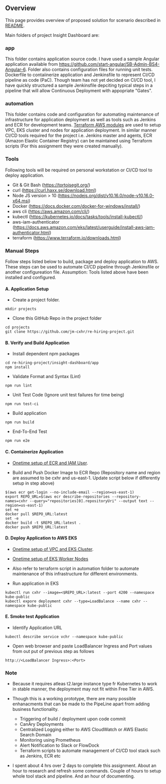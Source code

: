 ## Overview

This page provides overview of proposed solution for scenario described in [README](README.md).

Main folders of project Insight Dashboard are:

### app 

This folder contains application source code. I have used a sample Angular application available from https://github.com/start-angular/SB-Admin-BS4-Angular-6.
Folder also contains configuration files for running unit tests. Dockerfile to contaiinerize application and Jenkinsfile to represent CI/CD pipeline as code (PaC).
Though team has not yet decided on CI/CD tool, I have quickly structured a sample Jenkinsfile depciting typical steps in a pipeline that will allow Continuous Deployment with appopriate "Gates". 

### automation

This folder contains code and configuration for automating maintenance of infrastructure for application deployment as well as tools such as Jenkins and ECR for development teams. [Terraform AWS modules](https://github.com/terraform-aws-modules) are used to setup VPC, EKS cluster and nodes for application deployment. In similar manner CI/CD tools required for the project i.e. Jenkins master and agents, ECR (Amazon Elastic Container Registry) can be maintained using Terraform scripts (For this assignment they were created manually).


### Tools
Following tools will be required on personal workstation or CI/CD tool to deploy application.

- Git & Git Bash (https://tortoisegit.org/)
- curl (https://curl.haxx.se/download.html)
- Node JS version > 10 (https://nodejs.org/dist/v10.16.0/node-v10.16.0-x64.msi)
- Docker (https://docs.docker.com/docker-for-windows/install/)
- aws cli (https://aws.amazon.com/cli/)
- kubectl (https://kubernetes.io/docs/tasks/tools/install-kubectl/)
- aws-iam-authenticator (https://docs.aws.amazon.com/eks/latest/userguide/install-aws-iam-authenticator.html)
- terraform (https://www.terraform.io/downloads.html)


### Manual Steps
Follow steps listed below to build, package and deploy application to AWS. These steps can be used to automate CI/CD pipeline through Jenkinsfile or another configureation file. Assumption: Tools listed above have been installed and configured.


#### A. Application Setup

- Create a project folder. 
```
mkdir projects
```
- Clone this GitHub Repo in the project folder
```
cd projects
git clone https://github.com/jm-cxhr/re-hiring-project.git
```


#### B. Verify and Build Application 

- Install dependent npm packages
```
cd re-hiring-project/insight-dashboard/app
npm install
```

- Validate Format and Syntax (Lint)
```
npm run lint
```

- Unit Test Code (Ignore unit test failures for time being)
```
npm run test-ci
```

- Build application
```
npm run build
```

- End-To-End Test
```
npm run e2e
```


#### C. Containerize Application

- [Onetime setup of ECR and IAM User](https://docs.aws.amazon.com/AmazonECR/latest/userguide/get-set-up-for-amazon-ecr.html).

- Build and Push Docker Image to ECR Repo (Repository name and region are assumed to be cxhr and us-east-1. Update script below if differently setup in step above)

```
$(aws ecr get-login --no-include-email --region=us-east-1)
export REPO_URL=$(aws ecr describe-repositories --repository-names=cxhr --query="repositories[0].repositoryUri" --output text --region=us-east-1)
set +e
docker pull $REPO_URL:latest
set -e
docker build -t $REPO_URL:latest .
docker push $REPO_URL:latest
```


#### D. Deploy Application to AWS EKS

- [Onetime setup of VPC and EKS Cluster](https://docs.aws.amazon.com/eks/latest/userguide/getting-started-console.html). 
- [Onetime setup of EKS Worker Nodes](https://docs.aws.amazon.com/eks/latest/userguide/launch-workers.html)
- Also refer to terraform script in automation folder to automate maintenance of this infrastructure for different environments.

- Run application in EKS
```
kubectl run cxhr --image=<$REPO_URL>:latest --port 4200 --namespace kube-public
kubectl expore deployment cxhr --type=LoadBalance --name cxhr --namespace kube-public
```


#### E. Smoke test Application 

- Identify Application URL

```
kubectl describe service vchr --namespace kube-public
```

- Open web browser and paste LoadBalancer Ingress and Port values from out put of previous step as follows
```
http://<LoadBalancer Ingress>:<Port>
```

### Note

- Because it requires atleas t2.large instance type fr Kubernetes to work in stable manner, the deployment may not fit within Free Tier in AWS.

- Though this is a working prototype, there are many possible enhanacments that can be made to the PipeLine apart from adding business functionality.

  - Triggering of build / deployment upon code commit
  - CanAry Deployments
  - Centralized Logging either to AWS CloudWatch or AWS Elastic Search Domain
  - Monitoring using Prometheus
  - Alert Notification to Slack or FlowDock
  - Terraform scripts to automate management of CI/CD tool stack such as Jenkins, ECR etc

- I spent about 4 hrs over 2 days to complete this assignment. About an hour to research and refresh some commands. Couple of hours to setup whole tool stack and pipeline. And an hour of documenting.
